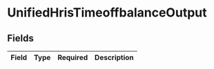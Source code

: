 # UnifiedHrisTimeoffbalanceOutput


## Fields

| Field       | Type        | Required    | Description |
| ----------- | ----------- | ----------- | ----------- |